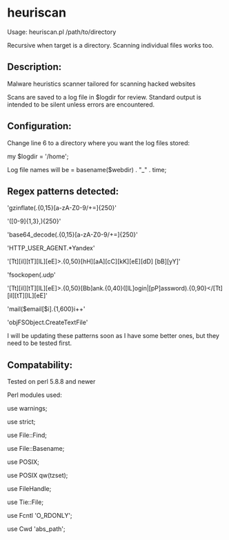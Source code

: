 heuriscan
=========
Usage:
heuriscan.pl /path/to/directory

Recursive when target is a directory. Scanning individual files works too.

Description:
--------
Malware heuristics scanner tailored for scanning hacked websites

Scans are saved to a log file in $logdir for review. Standard output is intended to be silent unless errors are encountered.

Configuration:
--------
Change line 6 to a directory where you want the log files stored:

my $logdir = '/home';

Log file names will be = basename($webdir) . "_" . time;


Regex patterns detected:
--------
'gzinflate\(.{0,15}[a-zA-Z0-9/+=]{250}'

'([0-9]{1,3},){250}'

'base64_decode\(.{0,15}[a-zA-Z0-9/+=]{250}'

'HTTP_USER_AGENT.*Yandex'

'[Tt][iI][tT][lL][eE]>.{0,50}[hH][aA][cC][kK][eE][dD] [bB][yY]'

'fsockopen\(.udp'

'[Tt][iI][tT][lL][eE]>.{0,50}[Bb]ank.{0,40}([lL]ogin|[pP]assword).{0,90}</[Tt][iI][tT][lL][eE]'

'mail\(\$email\[\$i\].{1,600}i\+\+'

'objFSObject\.CreateTextFile'

I will be updating these patterns soon as I have some better ones, but they need to be tested first.

Compatability:
--------

Tested on perl 5.8.8 and newer

Perl modules used:

use warnings;

use strict;

use File::Find;

use File::Basename;

use POSIX;

use POSIX qw(tzset);

use FileHandle;

use Tie::File;

use Fcntl 'O_RDONLY';

use Cwd 'abs_path';
